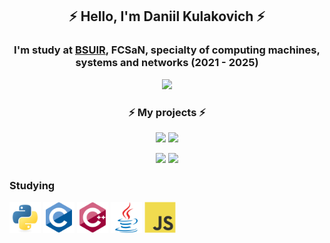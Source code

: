 <div align="center">
    <h2> ⚡️ Hello, I'm Daniil Kulakovich ⚡️ </h2>
    <h3> I'm study at <a href="https://www.bsuir.by">BSUIR</a>, FCSaN, specialty of computing machines, systems and networks (2021 - 2025) </h3>
</div>
<div>
    <p align="center">
        <img src="https://github-readme-stats.vercel.app/api/top-langs/?username=DanikKul&layout=compact&theme=onedark&langs_count=6&hide_border=true)">
    </p>
</div>
<div>
    <h3 align="center">⚡️ My projects ⚡️</h3>
    <p align="center">
        <a href="https://github.com/DanikKul/RotMac"><img src="https://github-readme-stats.vercel.app/api/pin/?username=DanikKul&repo=RotMac&theme=onedark&hide_border=true"></a>
        <a href="https://github.com/DanikKul/Tic-Tac-Toe"><img src="https://github-readme-stats.vercel.app/api/pin/?username=DanikKul&repo=Tic-Tac-Toe&theme=onedark&hide_border=true"></a>
    </p>
    <p align="center">
        <a href="https://github.com/DanikKul/Hanoi-in-Console"><img src="https://github-readme-stats.vercel.app/api/pin/?username=DanikKul&repo=Hanoi-in-Console&theme=onedark&hide_border=true"></a>
        <a href="https://github.com/DanikKul/Sorts-Visualisation"><img src="https://github-readme-stats.vercel.app/api/pin/?username=DanikKul&repo=Sorts-Visualisation&theme=onedark&hide_border=true"></a>
    </p>
</div>
<h3>Studying</h3>
<p>
    <img alt="Python", width=50, height=50, src="https://github.com/devicons/devicon/blob/master/icons/python/python-original.svg">
    <img alt="C", width=50, height=50, src="https://github.com/devicons/devicon/blob/master/icons/c/c-original.svg">
    <img alt="C++", width=50, height=50, src="https://github.com/devicons/devicon/blob/master/icons/cplusplus/cplusplus-original.svg">
    <img alt="Java", width=50, height=50, src="https://github.com/devicons/devicon/blob/master/icons/java/java-original.svg">
    <img alt="Java", width=50, height=50, src="https://github.com/devicons/devicon/blob/master/icons/javascript/javascript-original.svg">
</p>
